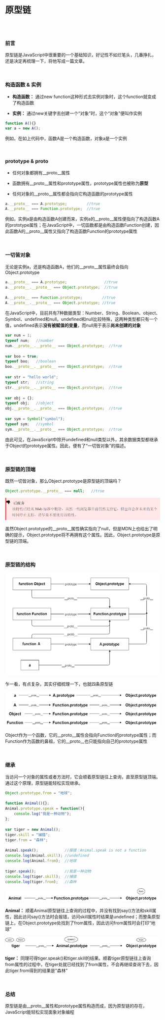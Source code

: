 # 原型链
</br>
</br>



### 前言

原型链是JavaScript中很重要的一个基础知识，好记性不如烂笔头，几番挣扎，还是决定再梳理一下，将他写成一篇文章。

</br>







### 构造函数 & 实例

- **构造函数：** 通过new function这种形式去实例对象时，这个function就变成了构造函数

- **实例：** 通过new关键字去创建一个“对象”时，这个“对象”便叫作实例

```javascript
function A(){}
var a = new A();
```

例如，在如上代码中，函数A是一个构造函数，对象a是一个实例


</br>







### prototype & __proto__

- 任何对象都拥有__proto__属性

- 函数拥有__proto__属性和prototype属性，prototype属性也被称为**原型**

- 任何对象的__proto__属性都会指向它构造函数的prototype属性

```javascript
a.__proto__ === A.prototype;         //true
A.__proto__ === Function.prototype;  //true
```

例如，实例a是由构造函数A创建而来，实例a的__proto__属性便指向了构造函数A的prototype属性；在JavaScript中，一切函数都是由构造函数Function创建，因此函数A的__proto__属性又指向了构造函数Function的prototype属性


</br>







### 一切皆对象

无论是实例a，还是构造函数A，他们的__proto__属性最终会指向Object.prototype

```javascript
a.__proto__ === A.prototype;                 //true
a.__proto__.__proto__ === Object.prototype;  //true

A.__proto__ === Function.prototype;         //true
A.__proto__.__proto__ === Object.prototype; //true
```

在JavaScript中，目前共有7种数据类型：Number、String、Boolean、object、Symbol、undefined和null。undefined和null比较特殊，这两种类型都只有一个值，undefined表示**没有被赋值的变量**，而null用于表示**尚未创建的对象**

```javascript
var num = 1;
typeof num;   //number
num.__proto__.__proto__ === Object.prototype;  //true

var boo = true;
typeof boo;   //boolean
boo.__proto__.__proto__ === Object.prototype;  //true

var str = "hello world";
typeof str;   //string
str.__proto__.__proto__ === Object.prototype;  //true

var obj = {};
typeof obj;   //object
obj.__proto__.__proto__ === Object.prototype;  //true

var sym = Symbol("symbol");
typeof sym;   //symbol
sym.__proto__.__proto__ === Object.prototype;  //true
```
由此可见，在JavaScript中除开undefined和null类型以外，其余数据类型都继承于Object的prototype属性。因此，便有了“一切皆对象”的描述。


</br>








### 原型链的顶端

既然一切皆对象，那么Object.prototype是原型链的顶端吗？

```javascript
Object.prototype.__proto__ === null;   //true
```

![image](./img/1.png)

虽然Object.prototype的__proto__属性确实指向了null，但是MDN上也给出了明确的提示，Object.prototype将不再拥有这个属性。因此，Object.prototype是原型链的顶端。


</br>







### 原型链的结构

![image](./img/2.png)

乍一看，有点复杂，其实仔细梳理一下，也就四条原型链

![image](./img/3.png)

Object作为一个函数，它的__proto__属性会指向Function的prototype属性；而Function作为函数的鼻祖，它的__proto__也只能指向自己的prototype属性


</br>






### 继承

当访问一个对象的属性或者方法时，它会顺着原型链往上查询，直至原型链顶端。通过这个原理，原型链能轻松实现继承。

```javascript
Object.prototype.from = "地球";

function Animal(){};
Animal.prototype.speak = function(){
    console.log("我是一种动物");
};

var tiger = new Animal();
tiger.skill = "捕猎";
tiger.from = "森林";

Animal.speak();            //报错：Animal.speak is not a function
console.log(Animal.skill); //undefined
console.log(Animal.from);  //地球

tiger.speak();             //我是一种动物
console.log(tiger.skill);  //捕猎
console.log(tiger.from);   //森林
```

![image](./img/4.png)

**Animal：** 顺着Animal原型链往上查询的过程中，并没有找到say()方法和skill属性，因此访问say()方法时会报错，访问skill属性时结果是undefined；而整条原型链上，在Object.prototype处找到了from属性，因此访问from属性时会打印“地球”


![image](./img/5.png)

**tiger：** 同理可得tiger.speak()和tiger.skill的结果。顺着tiger原型链往上查询from属性的过程中，在tiger处就已经找到了from属性，不会再继续查询下去，因此tiger.from得到的结果是"森林"


</br>





### 总结

原型链是由__proto__属性和prototype属性构造而成，因为原型链的存在，JavaScript能轻松实现面象对象编程




